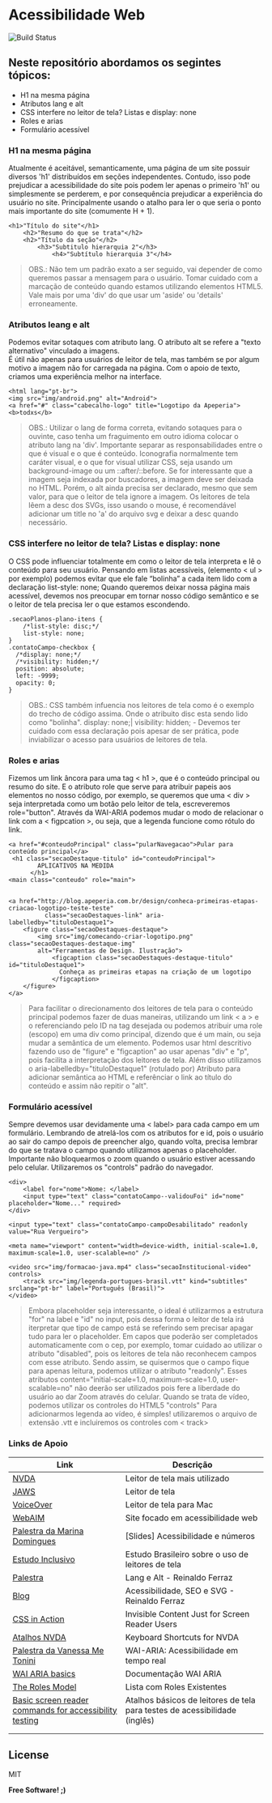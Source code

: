 # Acessibilidade Web

![Build Status](https://travis-ci.org/joemccann/dillinger.svg)[](https://github.com/nathy-mesquita/web-accessibility-front-end)
## Neste repositório abordamos os segintes tópicos:

- H1 na mesma página
- Atributos lang e alt
- CSS interfere no leitor de tela? Listas e display: none
- Roles e arias
- Formulário acessível

### H1 na mesma página
Atualmente é aceitável, semanticamente, uma página de um site possuir diversos 'h1' distribuídos em seções independentes.
Contudo, isso pode prejudicar a acessibilidade do site pois podem ler apenas o primeiro 'h1' ou simplesmente se perderem, e por consequência prejudicar a experiência do usuário no site. Principalmente usando o atalho para ler o que seria o ponto mais importante do site (comumente H + 1).

```
<h1>"Título do site"</h1>
    <h2>"Resumo do que se trata"</h2>
    <h2>"Título da seção"</h2>
        <h3>"Subtitulo hierarquia 2"</h3>
            <h4>"Subtítulo hierarquia 3"</h4>
```
> OBS.: Não tem um padrão exato a ser seguido, vai depender de  como queremos passar a mensagem para o usuário.
>Tomar cuidado com a marcação de conteúdo quando estamos utilizando elementos HTML5. Vale mais por uma 'div' do que usar um 'aside' ou 'details' erroneamente. 


### Atributos leang e alt
Podemos evitar sotaques com atributo lang. O atributo alt se refere a "texto alternativo" vinculado a imagens.  
É útil não apenas para usuários de leitor de tela, mas também se por algum motivo a imagem não for carregada na página. 
Com o apoio de texto, criamos uma experiência melhor na interface.

```
<html lang="pt-br">
<img src="img/android.png" alt="Android">
<a href="#" class="cabecalho-logo" title="Logotipo da Apeperia">
<b>todxs</b>
```
>OBS.: Utilizar o lang de forma correta, evitando sotaques para o ouvinte, caso tenha um fraguimento em outro idioma colocar o atributo lang na 'div'.
>Importante separar as responsabilidades entre o que é visual e o que é conteúdo. 
>Iconografia normalmente tem caráter visual, e o que for visual utilizar CSS, seja usando um background-image ou um ::after/::before.
>Se for interessante que a imagem seja indexada por buscadores, a imagem deve ser deixada no HTML. Porém, o alt ainda precisa ser declarado, mesmo que sem valor, para que o leitor de tela ignore a imagem.
>Os leitores de tela lêem a desc dos SVGs, isso usando o mouse, é recomendável adicionar um title no 'a' do arquivo svg e deixar a desc quando necessário.

### CSS interfere no leitor de tela? Listas e display: none
O CSS pode influenciar totalmente em como o leitor de tela interpreta e lê o conteúdo para seu usuário.
Pensando em listas acessíveis, (elemento < ul > por exemplo) podemos evitar que ele fale “bolinha” a cada item lido com a declaração list-style: none;
Quando queremos deixar nossa página mais acessível, devemos nos preocupar em tornar nosso código semântico e se o leitor de tela precisa ler o que estamos escondendo.

```
.secaoPlanos-plano-itens {
    /*list-style: disc;*/
    list-style: none;
}
.contatoCampo-checkbox {
  /*display: none;*/
  /*visibility: hidden;*/
  position: absolute;
  left: -9999;
  opacity: 0;
}
```
>OBS.: CSS também infuencia nos leitores de tela como é o exemplo do trecho de código assima. Onde o atribuito disc esta sendo lido como "bolinha".
>display: none;| visibility: hidden; - Devemos ter cuidado com essa declaração pois apesar de ser prática, pode inviabilizar o acesso para usuários de leitores de tela.

### Roles e arias
Fizemos um link âncora para uma tag < h1 >, que é o conteúdo principal ou resumo do site.
E o atributo role que serve para atribuir papeis aos elementos no nosso código, por exemplo, se queremos que uma < div > seja interpretada como um botão pelo leitor de tela, escreveremos role="button".
Através da WAI-ARIA podemos mudar o modo de relacionar o link com a < figpcation >, ou seja, que a legenda funcione como rótulo do link.

```
<a href="#conteudoPrincipal" class="pularNavegacao">Pular para conteúdo principal</a>
 <h1 class="secaoDestaque-titulo" id="conteudoPrincipal">
        APLICATIVOS NA MEDIDA
      </h1>
<main class="conteudo" role="main">


<a href="http://blog.apeperia.com.br/design/conheca-primeiras-etapas-criacao-logotipo-teste-teste"
          class="secaoDestaques-link" aria-labelledby="tituloDestaque1">
    <figure class="secaoDestaques-destaque">
        <img src="img/comecando-criar-logotipo.png" class="secaoDestaques-destaque-img"
        alt="Ferramentas de Design. Ilustração">
            <figcaption class="secaoDestaques-destaque-titulo" id="tituloDestaque1">
              Conheça as primeiras etapas na criação de um logotipo
            </figcaption>
    </figure>
</a>
```
>Para facilitar o direcionamento dos leitores de tela para o conteúdo principal podemos fazer de duas maneiras, utilizando um link < a > e o referenciando pelo ID na tag desejada 
>ou podemos atribuir uma role (escopo) em uma div como principal, dizendo que é um main, ou seja mudar a semântica de um elemento.
>Podemos usar html descritivo fazendo uso de "figure" e "figcaption" ao usar apenas "div" e "p", pois facilita a interpretação dos leitores de tela. Além disso utilizamos o 
>aria-labelledby="tituloDestaque1" (rotulado por) Atributo para adicionar semântica ao HTML e referênciar o link ao título do conteúdo e assim não repitir o "alt".

### Formulário acessível
Sempre devemos usar devidamente uma < label> para cada campo em um formulário. Lembrando de atrelá-los com os atributos for e id, pois o usuário ao sair do campo depois de preencher algo, quando volta, precisa lembrar do que se tratava o campo quando utilizamos apenas o placeholder.
Importante não bloquearmos o zoom quando o usuário estiver acessando pelo celular.
Utilizaremos os "controls" padrão do navegador.

```
<div>
    <label for="nome">Nome: </label>
    <input type="text" class="contatoCampo--validouFoi" id="nome" placeholder="Nome..." required>
</div>

<input type="text" class="contatoCampo-campoDesabilitado" readonly value="Rua Vergueiro">

<meta name="viewport" content="width=device-width, initial-scale=1.0, maximum-scale=1.0, user-scalable=no" />

<video src="img/formacao-java.mp4" class="secaoInstitucional-video" controls>
    <track src="img/legenda-portugues-brasil.vtt" kind="subtitles" srclang="pt-br" label="Português (Brasil)">
</video>

```
>Embora placeholder seja interessante, o ideal é utilizarmos a estrutura "for" na label e "id" no input, pois dessa forma o leitor de tela irá iterpretar que tipo de campo está se referindo sem precisar apagar tudo para ler o placeholder.
>Em capos que poderão ser completados automaticamente com o cep, por exemplo, tomar cuidado ao utilizar o atributo "disabled", pois os leitores de tela não reconhecem campos com esse atributo.
>Sendo assim, se quisermos que o campo fique para apenas leitura, podemos utilizar o atributo "readonly".
>Esses atributos content="initial-scale=1.0, maximum-scale=1.0, user-scalable=no" não deerão ser utilizados pois fere a liberdade do usuário ao dar Zoom através do celular.
>Quando se trata de vídeo, podemos utilizar os controles do HTML5 "controls"
>Para adicionarmos legenda ao vídeo, é simples! utilizaremos o arquivo de extensão .vtt e incluiremos os controles com  < track>


### Links de Apoio

| Link | Descrição |
| ------ | ------ |
|[NVDA](https://www.nvaccess.org/) |Leitor  de tela mais utilizado |
|[JAWS](https://www.freedomscientific.com/Products/software/JAWS/) |Leitor de tela |
|[VoiceOver](https://www.apple.com/br/accessibility/mac/vision/) |Leitor de tela  para Mac |
|[WebAIM](https://webaim.org/) |Site focado em acessibilidade web |
|[Palestra da Marina Domingues](https://pt.slideshare.net/MarinaDomingues7/acessibilidade-por-que-deixarmos-de-ser-amadores-para-um-pblico-que-espera-mais-de-ns)  |[Slides] Acessibilidade e números  |
|[Estudo Inclusivo](http://www.estudoinclusivo.com.br/) |Estudo Brasileiro sobre o uso de leitores de tela |
|[Palestra](https://www.youtube.com/watch?v=5FJJuEVt5sA)  |Lang e Alt - Reinaldo Ferraz  |
|[Blog](http://www.reinaldoferraz.com.br/acessibilidade-seo-e-svg/)  |Acessibilidade, SEO e SVG - Reinaldo Ferraz |
|[CSS in Action](https://webaim.org/techniques/css/invisiblecontent/)  |Invisible Content Just for Screen Reader Users  |
|[Atalhos NVDA](https://webaim.org/resources/shortcuts/nvda)  |Keyboard Shortcuts for NVDA  |
|[Palestra da Vanessa Me Tonini](https://www.youtube.com/watch?v=l_NBdzqYm44)  |WAI-ARIA: Acessibilidade em tempo real  |
|[WAI ARIA basics](https://developer.mozilla.org/en-US/docs/Learn/Accessibility/WAI-ARIA_basics#What_is_WAI-ARIA)  |Documentação WAI ARIA|
|[The Roles Model](https://www.w3.org/WAI/PF/aria/roles)  |Lista com Roles Existentes  |
|[Basic screen reader commands for accessibility testing](https://developer.paciellogroup.com/blog/2015/01/basic-screen-reader-commands-for-accessibility-testing/)  |Atalhos básicos de leitores de tela para testes de acessibilidade (inglês)  |
|  |  |
|  |  |



License
----

MIT


**Free Software! ;)**

